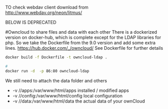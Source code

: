 TO check webdav client
download from http://www.webdav.org/neon/litmus/


BELOW IS DEPRECATED

#Owncloud to share files and data with each other
There is a dockerized version on docker-hub, which is complete except for the LDAP libraries for php. So we take the Dockerfile from the 9.0 version and add some extra lines.
https://hub.docker.com/_/owncloud/
See Dockerfile for further details

```bash
docker build -f Dockerfile -t owncloud-ldap .

#
docker run -d  -p 86:80 owncloud-ldap
```

We still need to attach the data folder and others
* -v /<mydatalocation>/apps:/var/www/html/apps installed / modified apps
* -v /<mydatalocation>/config:/var/www/html/config local configuration
* -v /<mydatalocation>/data:/var/www/html/data the actual data of your ownCloud


